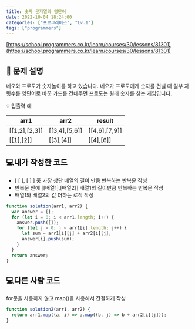 ```yaml
---
title: 숫자 문자열과 영단어
date: 2022-10-04 18:24:00
categories: ["프로그래머스", "Lv.1"]
tags: ["programmers"]
---
```


[https://school.programmers.co.kr/learn/courses/30/lessons/81301](https://school.programmers.co.kr/learn/courses/30/lessons/81301)

## 📔 문제 설명

네오와 프로도가 숫자놀이를 하고 있습니다. 네오가 프로도에게 숫자를 건넬 때 일부 자릿수를 영단어로 바꾼 카드를 건네주면 프로도는 원래 숫자를 찾는 게임입니다.

💡 입출력 예

| arr1          | arr2          | result        |
| ------------- | ------------- | ------------- |
| [[1,2],[2,3]] | [[3,4],[5,6]] | [[4,6],[7,9]] |
| [[1],[2]]     | [[3],[4]]     | [[4],[6]]     |

## 💻내가 작성한 코드

- [ [ ], [ ] ] 중 가장 상단 배열의 길이 만큼 반복하는 반복문 작성
- 반복문 안에 [[배열1],[배열2]] 배열1의 길이만큼 반복하는 반복문 작성
- 배열1와 배열2의 값 더하는 로직 작성

```js
function solution(arr1, arr2) {
  var answer = [];
  for (let i = 0; i < arr1.length; i++) {
    answer.push([]);
    for (let j = 0; j < arr1[i].length; j++) {
      let sum = arr1[i][j] + arr2[i][j];
      answer[i].push(sum);
    }
  }
  return answer;
}
```

## 💻다른 사람 코드

for문을 사용하지 않고 map()을 사용해서 간결하게 작성

```js
function solution2(arr1, arr2) {
  return arr1.map((a, i) => a.map((b, j) => b + arr2[i][j]));
}
```
